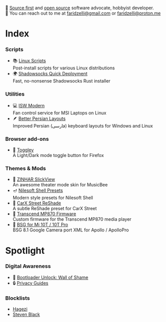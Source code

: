 🦚 [Source first](https://sourcefirst.com/) and [open source](https://opensource.org/osd) software advocate, hobbyist developer.  
📨 You can reach out to me at faridzelli@gmail.com or faridzelli@proton.me

# Index
### Scripts
- 📚️ [Linux Scripts](https://github.com/FaridZelli/LinuxScripts)  
Post-install scripts for various Linux distributions
- 🌍 [Shadowsocks Quick Deployment](https://github.com/FaridZelli/ShadowsocksQuickDeployment)  
Fast, no-nonsense Shadowsocks Rust installer
### Utilities
- 💻 [ISW Modern](https://github.com/FaridZelli/ISW-Modern)  
Fan control service for MSI Laptops on Linux
- 🪶 [Better Persian Layouts](https://github.com/FaridZelli/BetterPersianLayouts)  
Improved Persian (فارسی) keyboard layouts for Windows and Linux
### Browser add-ons
- 🦊 [Toggley](https://addons.mozilla.org/en-US/firefox/addon/toggley/)  
A Light/Dark mode toggle button for Firefox
### Themes & Mods
- 🐝 [ZINHAR SlickView](https://www.getmusicbee.com/addons/theater-mode/476/zinhar-slickview/)  
An awesome theater mode skin for MusicBee
- 🪔 [Nilesoft Shell Presets](https://github.com/FaridZelli/Nilesoft-Shell-Presets)  
Modern style presets for Nilesoft Shell
- 🌇 [CarX Street ReShade](https://github.com/FaridZelli/CarX-Street-ReShade)  
A subtle ReShade preset for CarX Street
- 📀 [Transcend MP870 Firmware](https://github.com/FaridZelli/Transcend-ZINHAR)  
Custom firmware for the Transcend MP870 media player
- 📸 [BSG for Mi 10T / 10T Pro](https://xdaforums.com/t/gcam-xml-zinhar-bsg-for-mi-10t-10t-pro.4516149/)  
BSG 8.1 Google Camera port XML for Apollo / ApolloPro
# Spotlight
### Digital Awareness
- 📵 [Bootloader Unlock: Wall of Shame](https://github.com/melontini/bootloader-unlock-wall-of-shame)
- 🔒 [Privacy Guides](https://www.privacyguides.org/en/)
### Blocklists
-  [Hagezi](https://github.com/hagezi/dns-blocklists)
- [Steven Black](https://github.com/StevenBlack/hosts)
